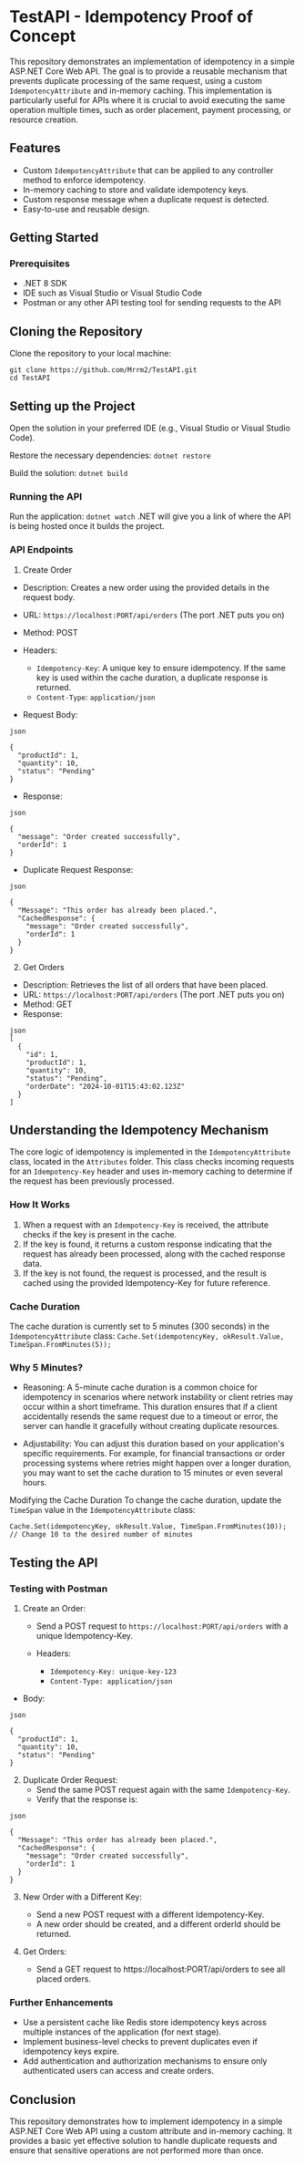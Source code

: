 # TestAPI - Idempotency Proof of Concept
This repository demonstrates an implementation of idempotency in a simple ASP.NET Core Web API. The goal is to provide a reusable mechanism that prevents duplicate processing of the same request, using a custom `IdempotencyAttribute` and in-memory caching. This implementation is particularly useful for APIs where it is crucial to avoid executing the same operation multiple times, such as order placement, payment processing, or resource creation.

## Features
- Custom `IdempotencyAttribute` that can be applied to any controller method to enforce idempotency.
- In-memory caching to store and validate idempotency keys.
- Custom response message when a duplicate request is detected.
- Easy-to-use and reusable design.

## Getting Started
### Prerequisites
- .NET 8 SDK
- IDE such as Visual Studio or Visual Studio Code
- Postman or any other API testing tool for sending requests to the API

## Cloning the Repository
Clone the repository to your local machine:

```
git clone https://github.com/Mrrm2/TestAPI.git
cd TestAPI
```

## Setting up the Project
Open the solution in your preferred IDE (e.g., Visual Studio or Visual Studio Code).

Restore the necessary dependencies:
```dotnet restore```

Build the solution:
```dotnet build```

### Running the API
Run the application:
```dotnet watch```
.NET will give you a link of where the API is being hosted once it builds the project.

### API Endpoints
1. Create Order
- Description: Creates a new order using the provided details in the request body.
- URL: `https://localhost:PORT/api/orders` (The port .NET puts you on)
- Method: POST
- Headers:
    - `Idempotency-Key`: A unique key to ensure idempotency. If the same key is used within the cache duration, a duplicate response is returned.
    - `Content-Type`: `application/json`

- Request Body:
```
json

{
  "productId": 1,
  "quantity": 10,
  "status": "Pending"
}
```

- Response:

```
json

{
  "message": "Order created successfully",
  "orderId": 1
}
```

- Duplicate Request Response:
```
json

{
  "Message": "This order has already been placed.",
  "CachedResponse": {
    "message": "Order created successfully",
    "orderId": 1
  }
}
```

2. Get Orders
- Description: Retrieves the list of all orders that have been placed.
- URL: `https://localhost:PORT/api/orders` (The port .NET puts you on)
- Method: GET
- Response:
```
json
[
  {
    "id": 1,
    "productId": 1,
    "quantity": 10,
    "status": "Pending",
    "orderDate": "2024-10-01T15:43:02.123Z"
  }
]
```
## Understanding the Idempotency Mechanism
The core logic of idempotency is implemented in the `IdempotencyAttribute` class, located in the `Attributes` folder. This class checks incoming requests for an `Idempotency-Key` header and uses in-memory caching to determine if the request has been previously processed.

### How It Works
1. When a request with an `Idempotency-Key` is received, the attribute checks if the key is present in the cache.
2. If the key is found, it returns a custom response indicating that the request has already been processed, along with the cached response data.
3. If the key is not found, the request is processed, and the result is cached using the provided Idempotency-Key for future reference.

### Cache Duration
The cache duration is currently set to 5 minutes (300 seconds) in the `IdempotencyAttribute` class:
```Cache.Set(idempotencyKey, okResult.Value, TimeSpan.FromMinutes(5));```

### Why 5 Minutes?
- Reasoning: A 5-minute cache duration is a common choice for idempotency in scenarios where network instability or client retries may occur within a short timeframe. This duration ensures that if a client accidentally resends the same request due to a timeout or error, the server can handle it gracefully without creating duplicate resources.

- Adjustability: You can adjust this duration based on your application's specific requirements. For example, for financial transactions or order processing systems where retries might happen over a longer duration, you may want to set the cache duration to 15 minutes or even several hours.

Modifying the Cache Duration
To change the cache duration, update the `TimeSpan` value in the `IdempotencyAttribute` class:

```Cache.Set(idempotencyKey, okResult.Value, TimeSpan.FromMinutes(10)); // Change 10 to the desired number of minutes```

## Testing the API
### Testing with Postman
1. Create an Order:
    - Send a POST request to `https://localhost:PORT/api/orders` with a unique Idempotency-Key.
    
    - Headers:
        - `Idempotency-Key: unique-key-123`
        - `Content-Type: application/json`

- Body:
```
json

{
  "productId": 1,
  "quantity": 10,
  "status": "Pending"
}
```

2. Duplicate Order Request:
    - Send the same POST request again with the same `Idempotency-Key`.
    - Verify that the response is:

```
json

{
  "Message": "This order has already been placed.",
  "CachedResponse": {
    "message": "Order created successfully",
    "orderId": 1
  }
}
```

3. New Order with a Different Key:
    - Send a new POST request with a different Idempotency-Key.
    - A new order should be created, and a different orderId should be returned.
    
4. Get Orders:
    - Send a GET request to https://localhost:PORT/api/orders to see all placed orders.

### Further Enhancements
- Use a persistent cache like Redis store idempotency keys across multiple instances of the application (for next stage).
- Implement business-level checks to prevent duplicates even if idempotency keys expire.
- Add authentication and authorization mechanisms to ensure only authenticated users can access and create orders.

## Conclusion
This repository demonstrates how to implement idempotency in a simple ASP.NET Core Web API using a custom attribute and in-memory caching. It provides a basic yet effective solution to handle duplicate requests and ensure that sensitive operations are not performed more than once.
